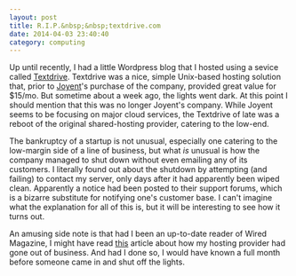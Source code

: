 ```yaml
---
layout: post
title: R.I.P.&nbsp;&nbsp;textdrive.com
date: 2014-04-03 23:40:40
category: computing
---
```


Up until recently, I had a little Wordpress blog that I hosted
using a sevice called [Textdrive][]. Textdrive was a nice, simple
Unix-based hosting solution that, prior to [Joyent][]'s purchase
of the company, provided great value for $15/mo.  But sometime about
a week ago, the lights went dark.  At this point I should mention
that this was no longer Joyent's company. While Joyent seems to be
focusing on major cloud services, the Textdrive of late was a reboot
of the original shared-hosting provider, catering to the low-end.

The bankruptcy of a startup is not unusual, especially one catering
to the low-margin side of a line of business, but what *is* unusual
is how the company managed to shut down without even emailing any
of its customers. I literally found out about the shutdown by
attempting (and failing) to contact my server, only days after it
had apparently been wiped clean. Apparently a notice had been posted
to their support forums, which is a bizarre substitute for notifying
one's customer base.  I can't imagine what the explanation for all
of this is, but it will be interesting to see how it turns out.

An amusing side note is that had I been an up-to-date reader of
Wired Magazine, I might have read [this][wired] article about how
my hosting provider had gone out of business.  And had I done so,
I would have known a full month before someone came in and shut off
the lights.  

[wired]: http://www.wired.com/2014/03/textdrive/
[Textdrive]: http://www.textdrive.com
[Joyent]: http://www.joyent.com
[lanyon]: https://github.com/poole/lanyon
[jekyll]: http://jekyllrb.com/

